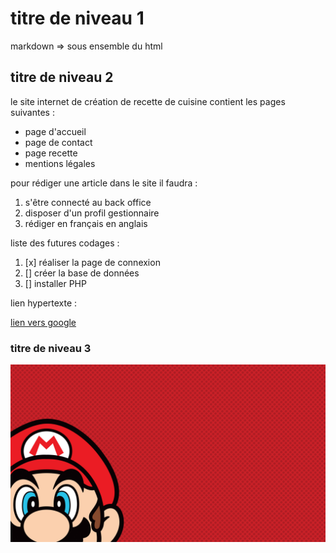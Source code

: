 # titre de niveau 1

markdown => sous ensemble du html 

## titre de niveau 2

le site internet de création de recette de cuisine contient les pages suivantes :

- page d'accueil
- page de contact
- page recette
- mentions légales

pour rédiger une article dans le site il faudra :

1. s'être connecté au back office
1. disposer d'un profil gestionnaire
1. rédiger en français en anglais

liste des futures codages :

1. [x] réaliser la page de connexion
1. [] créer la base de données
1. [] installer PHP 

lien hypertexte : 

[lien vers google](https://google.fr)

### titre de niveau 3

![](mario.jpg)

